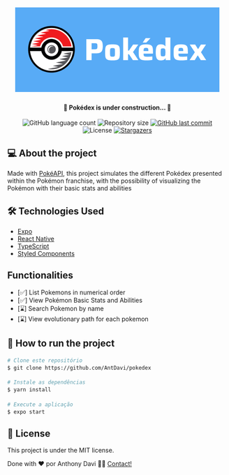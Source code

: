 <h1 align="center">
    <img alt="Pokédex" title="It's Your Route" src="./banner.png" />
</h1>

<h4 align="center"> 
	🚧 Pokédex is under construction... 🚧
</h4>

<p align="center">
  <img alt="GitHub language count" src="https://img.shields.io/github/languages/count/AntDavi/pokedex?color=%2304D361">

  <img alt="Repository size" src="https://img.shields.io/github/repo-size/AntDavi/pokedex">
  
  <a href="https://github.com/AntDavi/it-s-your-Route/commits/master">
    <img alt="GitHub last commit" src="https://img.shields.io/github/last-commit/AntDavi/pokedex">
  </a>

  <img alt="License" src="https://img.shields.io/badge/license-MIT-brightgreen">

   <a href="https://github.com/AntDavi/pokedex/stargazers">
	<img alt="Stargazers" src="https://img.shields.io/github/stars/AntDavi/pokedex?style=social">
   </a>

</p>

## 💻 About the project

Made with [PokéAPI](https://pokeapi.co/), this project simulates the different Pokédex presented within the Pokémon franchise, with the possibility of visualizing the Pokémon with their basic stats and abilities

## 🛠️ Technologies Used

- [Expo](https://expo.io/)
- [React Native](https://reactnative.dev/)
- [TypeScript](https://www.typescriptlang.org/)
- [Styled Components](https://styled-components.com/)

## Functionalities

- [✅] List Pokemons in numerical order
- [✅] View Pokémon Basic Stats and Abilities
- [⌛] Search Pokemon by name
- [⌛] View evolutionary path for each pokemon

## 🚀 How to run the project

```bash
# Clone este repositório
$ git clone https://github.com/AntDavi/pokedex

# Instale as dependências
$ yarn install

# Execute a aplicação
$ expo start
```

## 📝 License

This project is under the MIT license.

Done with ❤️ por Anthony Davi 👋🏽 [Contact!](https://www.linkedin.com/in/antdavi/)

